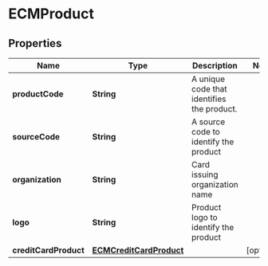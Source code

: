 # ECMProduct

## Properties
Name | Type | Description | Notes
------------ | ------------- | ------------- | -------------
**productCode** | **String** | A unique code that identifies the product. | 
**sourceCode** | **String** | A source code to identify the product | 
**organization** | **String** | Card issuing organization name | 
**logo** | **String** | Product logo to identify the product | 
**creditCardProduct** | [**ECMCreditCardProduct**](ECMCreditCardProduct.md) |  |  [optional]
